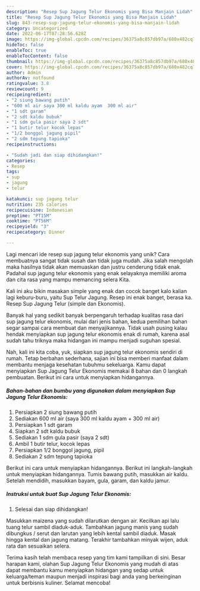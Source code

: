 ```yaml
---
description: "Resep Sup Jagung Telur Ekonomis yang Bisa Manjain Lidah"
title: "Resep Sup Jagung Telur Ekonomis yang Bisa Manjain Lidah"
slug: 843-resep-sup-jagung-telur-ekonomis-yang-bisa-manjain-lidah
category: Uncategorized
date: 2022-06-17T07:28:56.628Z
image: https://img-global.cpcdn.com/recipes/36375a8c857db97a/680x482cq70/sup-jagung-telur-ekonomis-foto-resep-utama.jpg
hideToc: false
enableToc: true
enableTocContent: false
thumbnail: https://img-global.cpcdn.com/recipes/36375a8c857db97a/680x482cq70/sup-jagung-telur-ekonomis-foto-resep-utama.jpg
cover: https://img-global.cpcdn.com/recipes/36375a8c857db97a/680x482cq70/sup-jagung-telur-ekonomis-foto-resep-utama.jpg
author: Admin
authorAv: notfound
ratingvalue: 3.8
reviewcount: 9
recipeingredient:
- "2 siung bawang putih"
- "600 ml air saya 300 ml kaldu ayam  300 ml air"
- "1 sdt garam"
- "2 sdt kaldu bubuk"
- "1 sdm gula pasir saya 2 sdt"
- "1 butir telur kocok lepas"
- "1/2 bonggol jagung pipil"
- "2 sdm tepung tapioka"
recipeinstructions:

- "Sudah jadi dan siap dihidangkan!"
categories:
- Resep
tags:
- sup
- jagung
- telur

katakunci: sup jagung telur 
nutrition: 235 calories
recipecuisine: Indonesian
preptime: "PT15M"
cooktime: "PT56M"
recipeyield: "3"
recipecategory: Dinner

---
```





Lagi mencari ide resep sup jagung telur ekonomis yang unik? Cara membuatnya sangat tidak susah dan tidak juga mudah. Jika salah mengolah maka hasilnya tidak akan memuaskan dan justru cenderung tidak enak. Padahal sup jagung telur ekonomis yang enak selayaknya memiliki aroma dan cita rasa yang mampu memancing selera Kita.





Kali ini aku bikin masakan simple yang enak dan cocok banget kalo kalian lagi keburu-buru, yaitu Sup Telur Jagung. Resep ini enak banget, berasa ka. Resep Sup Jagung Telur (simple dan Ekonomis).

Banyak hal yang sedikit banyak berpengaruh terhadap kualitas rasa dari sup jagung telur ekonomis, mulai dari jenis bahan, kedua pemilihan bahan segar sampai cara membuat dan menyajikannya. Tidak usah pusing kalau hendak menyiapkan sup jagung telur ekonomis enak di rumah, karena asal sudah tahu triknya maka hidangan ini mampu menjadi suguhan spesial.






Nah, kali ini kita coba, yuk, siapkan sup jagung telur ekonomis sendiri di rumah. Tetap berbahan sederhana, sajian ini bisa memberi manfaat dalam membantu menjaga kesehatan tubuhmu sekeluarga. Kamu dapat menyiapkan Sup Jagung Telur Ekonomis memakai 8 bahan dan 0 langkah pembuatan. Berikut ini cara untuk menyiapkan hidangannya.

<!--inarticleads1-->

##### Bahan-bahan dan bumbu yang digunakan dalam menyiapkan Sup Jagung Telur Ekonomis:

1. Persiapkan 2 siung bawang putih
1. Sediakan 600 ml air (saya 300 ml kaldu ayam + 300 ml air)
1. Persiapkan 1 sdt garam
1. Siapkan 2 sdt kaldu bubuk
1. Sediakan 1 sdm gula pasir (saya 2 sdt)
1. Ambil 1 butir telur, kocok lepas
1. Persiapkan 1/2 bonggol jagung, pipil
1. Sediakan 2 sdm tepung tapioka


Berikut ini cara untuk menyiapkan hidangannya. Berikut ini langkah-langkah untuk menyiapkan hidangannya. Tumis bawang putih, masukkan air kaldu. Setelah mendidih, masukkan bayam, gula, garam, dan kaldu jamur. 

<!--inarticleads2-->

##### Instruksi untuk buat Sup Jagung Telur Ekonomis:


1. Selesai dan siap dihidangkan!

Masukkan maizena yang sudah dilarutkan dengan air. Kecilkan api lalu tuang telur sambil diaduk-aduk. Tambahkan jagung manis yang sudah dibungkus / serut dan larutan yang lebih kental sambil diaduk. Masak hingga kental dan jagung matang. Terakhir tambahkan minyak wijen, aduk rata dan sesuaikan selera. 

Terima kasih telah membaca resep yang tim kami tampilkan di sini. Besar harapan kami, olahan Sup Jagung Telur Ekonomis yang mudah di atas dapat membantu kamu menyiapkan hidangan yang sedap untuk keluarga/teman maupun menjadi inspirasi bagi anda yang berkeinginan untuk berbisnis kuliner. Selamat mencoba!
